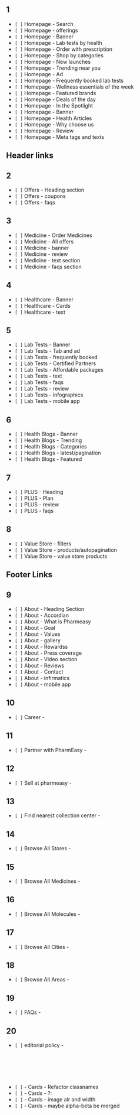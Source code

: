 ## 1

- `[ ]` Homepage - Search
- `[ ]` Homepage - offerings
- `[ ]` Homepage - Banner
- `[ ]` Homepage - Lab tests by health
- `[ ]` Homepage - Order with prescription
- `[ ]` Homepage - Shop by categories
- `[ ]` Homepage - New launches
- `[ ]` Homepage - Trending near you
- `[ ]` Homepage - Ad
- `[ ]` Homepage - Frequently booked lab tests
- `[ ]` Homepage - Wellness essentials of the week
- `[ ]` Homepage - Featured brands
- `[ ]` Homepage - Deals of the day
- `[ ]` Homepage - In the Spotlight
- `[ ]` Homepage - Banner
- `[ ]` Homepage - Health Articles
- `[ ]` Homepage - Why choose us
- `[ ]` Homepage - Review
- `[ ]` Homepage - Meta tags and texts

## Header links

## 2

- `[ ]` Offers - Heading section
- `[ ]` Offers - coupons
- `[ ]` Offers - faqs

## 3

- `[ ]` Medicine - Order Medicines
- `[ ]` Medicine - All offers
- `[ ]` Medicine - banner
- `[ ]` Medicine - review
- `[ ]` Medicine - text section
- `[ ]` Medicine - faqs section

## 4

- `[ ]` Healthcare - Banner
- `[ ]` Healthcare - Cards
- `[ ]` Healthcare - text

## 5

- `[ ]` Lab Tests - Banner
- `[ ]` Lab Tests - Tab and ad
- `[ ]` Lab Tests - frequently booked
- `[ ]` Lab Tests - Certified Partners
- `[ ]` Lab Tests - Affordable packages
- `[ ]` Lab Tests - text
- `[ ]` Lab Tests - faqs
- `[ ]` Lab Tests - review
- `[ ]` Lab Tests - infographics
- `[ ]` Lab Tests - mobile app

## 6

- `[ ]` Health Blogs - Banner
- `[ ]` Health Blogs - Trending
- `[ ]` Health Blogs - Categories
- `[ ]` Health Blogs - latest/pagination
- `[ ]` Health Blogs - Featured

## 7

- `[ ]` PLUS - Heading
- `[ ]` PLUS - Plan
- `[ ]` PLUS - review
- `[ ]` PLUS - faqs

## 8

- `[ ]` Value Store - filters
- `[ ]` Value Store - products/autopagination
- `[ ]` Value Store - value store products

## Footer Links

## 9

- `[ ]` About - Heading Section
- `[ ]` About - Accordian
- `[ ]` About - What is Pharmeasy
- `[ ]` About - Goal
- `[ ]` About - Values
- `[ ]` About - gallery
- `[ ]` About - Rewardss
- `[ ]` About - Press coverage
- `[ ]` About - Video section
- `[ ]` About - Reviews
- `[ ]` About - Contact
- `[ ]` About - infirmatics
- `[ ]` About - mobile app

## 10

- `[ ]` Career -

## 11

- `[ ]` Partner with PharmEasy -

## 12

- `[ ]` Sell at pharmeasy -

## 13

- `[ ]` Find nearest collection center -

## 14

- `[ ]` Browse All Stores -

## 15

- `[ ]` Browse All Medicines -

## 16

- `[ ]` Browse All Molecules -

## 17

- `[ ]` Browse All Cities -

## 18

- `[ ]` Browse All Areas -

## 19

- `[ ]` FAQs -

## 20

- `[ ]` editorial policy -

<br>
<br>
<br>
<br>

- `[ ]` - Cards - Refactor classnames
- `[ ]` - Cards - ?:
- `[ ]` - Cards - image alr and width
- `[ ]` - Cards - maybe alpha-beta be merged
